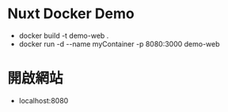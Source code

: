 # Nuxt Docker Demo

- docker build -t demo-web .
- docker run -d --name myContainer -p 8080:3000 demo-web

# 開啟網站
- localhost:8080